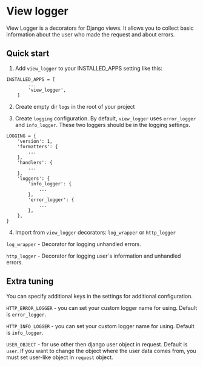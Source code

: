 # View logger

View Logger is a decorators for Django views. It allows you to collect basic information about the user who made the request and about errors.

## Quick start

1. Add `view_logger` to your INSTALLED_APPS setting like this:
```
INSTALLED_APPS = [
        ...
        'view_logger',
    ]
```
2. Create empty dir `logs` in the root of your project

3. Create `logging` configuration. By default, `view_logger` uses `error_logger` and `info_logger`. These two loggers should be in the logging settings.

```
LOGGING = {
    'version': 1,
    'formatters': {
        ...
    },
    'handlers': {
        ...
    },
    'loggers': {
        'info_logger': {
            ...
        },
        'error_logger': {
            ...
        },
    },
}
```

4. Import from `view_logger` decorators: `log_wrapper` or `http_logger`

`log_wrapper` - Decorator for logging unhandled errors.

`http_logger` - Decorator for logging user`s information and unhandled errors.

## Extra tuning

You can specify additional keys in the settings for additional configuration.

`HTTP_ERROR_LOGGER` - you can set your custom logger name for using. Default is `error_logger`.

`HTTP_INFO_LOGGER` - you can set your custom logger name for using. Default is `info_logger`.

`USER_OBJECT` - for use other then django user object in request. Default is `user`.
If you want to change the object where the user data comes from, you must set user-like object in `request` object.
